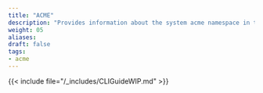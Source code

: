 ```yaml
---
title: "ACME"
description: "Provides information about the system acme namespace in the TrueNAS CLI. Includes command syntax and common commands."
weight: 05
aliases:
draft: false
tags:
- acme
---
```




{{< include file="/_includes/CLIGuideWIP.md" >}}
